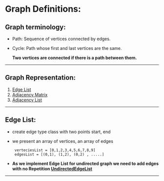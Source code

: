 # Graph Definitions:

## Graph terminology:

- Path: Sequence of vertices connected by edges.
- Cycle: Path whose first and last vertices are the same.

    **Two vertices are connected if there is a path between them.**
___
 ## Graph Representation: 
 1. [Edge List](#Edge-List)
 2. [Adjacency Matrix](#Adjacency-Matrix)
 3. [Adjacency List](#Adjacency-List)
 
___
## Edge List:

 - create edge type class with two points start, end

 - we present an array of vertices, an array of edges
    
        verteciesList = [0,1,2,3,4,5,6,7,8,9]
        edgesList = [(0,1), (1,2), (0,2) , .....]
 - **As we implement Edge List for undirected graph we need to add edges with no Repetition [UndirectedEdgeList]()**
___
